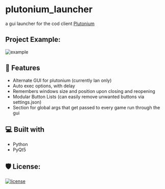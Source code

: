 <h1 id="title" align="left">plutonium_launcher</h1>

a gui launcher for the cod client [Plutonium]([https://store.steampowered.com/agecheck/app/232090/](https://plutonium.pw/))

<h2>Project Example:</h2>

![example](https://github.com/Mythical-Github/plutonium_launcher/assets/67753356/6e3e6544-f90b-47d1-ba70-09b0f158fbf6)
  
<h2>💪 Features</h2>

*   Alternate GUI for plutonium (currently lan only)
*   Auto exec options, with delay
*   Remembers windows size and position upon closing and reopening
*   Modular Button Lists (can easily remove unwanted buttons via settings.json)
*   Section for global args that get passed to every game run through the gui

<h2>💻 Built with</h2>

*   Python
*   PyQt5

<h2>🛡️ License:</h2>

[![license](https://www.gnu.org/graphics/gplv3-with-text-136x68.png)](LICENSE)
